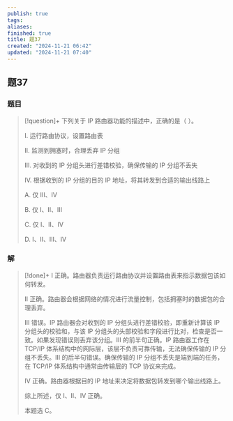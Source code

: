 ```yaml
---
publish: true
tags: 
aliases: 
finished: true
title: 题37
created: "2024-11-21 06:42"
updated: "2024-11-21 07:40"
---
```

## 题37
### 题目
> [!question]+
> 下列关于 IP 路由器功能的描述中，正确的是（ ）。
> 
> I. 运行路由协议，设置路由表
> 
> II. 监测到拥塞时，合理丢弃 IP 分组
> 
> III. 对收到的 IP 分组头进行差错校验，确保传输的 IP 分组不丢失
> 
> IV. 根据收到的 IP 分组的目的 IP 地址，将其转发到合适的输出线路上
> 
> A. 仅 III、IV
> 
> B. 仅 I、II、III
> 
> C. 仅 I、II、IV
> 
> D. I、II、III、IV
### 解
> [!done]+
> I 正确。路由器负责运行路由协议并设置路由表来指示数据包该如何转发。
> 
> II 正确。路由器会根据网络的情况进行流量控制，包括拥塞时的数据包的合理丢弃。
> 
> III 错误。IP 路由器会对收到的 IP 分组头进行差错校验，即重新计算该 IP 分组头的校验和，与该 IP 分组头的头部校验和字段进行比对，检查是否一致。如果发现错误则丢弃该分组。III 的前半句正确。IP 路由器工作在 TCP/IP 体系结构中的网际层，该层不负责可靠传输，无法确保传输的 IP 分组不丢失。III 的后半句错误。确保传输的 IP 分组不丢失是端到端的任务，在 TCP/IP 体系结构中通常由传输层的 TCP 协议来完成。
> 
> IV 正确。路由器根据目的 IP 地址来决定将数据包转发到哪个输出线路上。
> 
> 综上所述，仅 I、II、IV 正确。
> 
> 本题选 C。